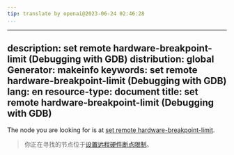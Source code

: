 ```yaml
---
tip: translate by openai@2023-06-24 02:46:28
...
```

---
description: set remote hardware-breakpoint-limit (Debugging with GDB)
distribution: global
Generator: makeinfo
keywords: set remote hardware-breakpoint-limit (Debugging with GDB)
lang: en
resource-type: document
title: set remote hardware-breakpoint-limit (Debugging with GDB)
---

The node you are looking for is at [set remote hardware-breakpoint-limit](Remote-Configuration.html#set-remote-hardware_002dbreakpoint_002dlimit).

> 你正在寻找的节点位于[设置远程硬件断点限制](Remote-Configuration.html#set-remote-hardware_002dbreakpoint_002dlimit)。
